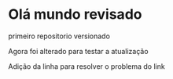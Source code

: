 # Olá mundo revisado
 primeiro repositorio versionado

 Agora foi alterado para testar a atualização
 
 Adição da linha para resolver o problema do link
